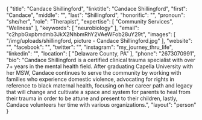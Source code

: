 {
  "title": "Candace Shillingford",
  "linktitle": "Candace Shillingford",
  "first": "Candace",
  "middle": "",
  "last": "Shillingford",
  "honorific": "",
  "pronoun": "she/her",
  "role": "Therapist",
  "expertise": [
    "Community Services",
    "Wellness"
  ],
  "keywords": [
    "neurobiology"
  ],
  "email": "c2hpbGxpbmdmb3JkX2NhbmRhY2VAeWFob28uY29t",
  "images": [
    "/img/uploads/shillingford, picture - Candace Shillingford.jpg"
  ],
  "website": "",
  "facebook": "",
  "twitter": "",
  "instagram": "my_journey_thru_life",
  "linkedin": "",
  "location": [
    "Delaware County, PA"
  ],
  "phone": "2673070991",
  "bio": "Candace Shillingford is a certified clinical trauma specialist with over 7+ years in the mental health field. After graduating Capella University with her MSW, Candace continues to serve the community by working with families who experience domestic violence, advocating for rights in reference to black maternal health, focusing on her career path and legacy that will change and cultivate a space and system for parents to heal from their trauma in order to be attune and present to their children, lastly, Candace volunteers her time with various organizations.",
  "layout": "person"
}
